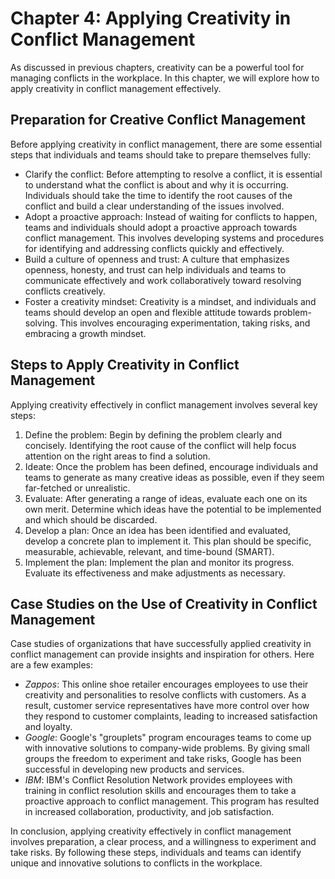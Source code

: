 Chapter 4: Applying Creativity in Conflict Management
=====================================================

As discussed in previous chapters, creativity can be a powerful tool for managing conflicts in the workplace. In this chapter, we will explore how to apply creativity in conflict management effectively.

Preparation for Creative Conflict Management
--------------------------------------------

Before applying creativity in conflict management, there are some essential steps that individuals and teams should take to prepare themselves fully:

* Clarify the conflict: Before attempting to resolve a conflict, it is essential to understand what the conflict is about and why it is occurring. Individuals should take the time to identify the root causes of the conflict and build a clear understanding of the issues involved.
* Adopt a proactive approach: Instead of waiting for conflicts to happen, teams and individuals should adopt a proactive approach towards conflict management. This involves developing systems and procedures for identifying and addressing conflicts quickly and effectively.
* Build a culture of openness and trust: A culture that emphasizes openness, honesty, and trust can help individuals and teams to communicate effectively and work collaboratively toward resolving conflicts creatively.
* Foster a creativity mindset: Creativity is a mindset, and individuals and teams should develop an open and flexible attitude towards problem-solving. This involves encouraging experimentation, taking risks, and embracing a growth mindset.

Steps to Apply Creativity in Conflict Management
------------------------------------------------

Applying creativity effectively in conflict management involves several key steps:

1. Define the problem: Begin by defining the problem clearly and concisely. Identifying the root cause of the conflict will help focus attention on the right areas to find a solution.
2. Ideate: Once the problem has been defined, encourage individuals and teams to generate as many creative ideas as possible, even if they seem far-fetched or unrealistic.
3. Evaluate: After generating a range of ideas, evaluate each one on its own merit. Determine which ideas have the potential to be implemented and which should be discarded.
4. Develop a plan: Once an idea has been identified and evaluated, develop a concrete plan to implement it. This plan should be specific, measurable, achievable, relevant, and time-bound (SMART).
5. Implement the plan: Implement the plan and monitor its progress. Evaluate its effectiveness and make adjustments as necessary.

Case Studies on the Use of Creativity in Conflict Management
------------------------------------------------------------

Case studies of organizations that have successfully applied creativity in conflict management can provide insights and inspiration for others. Here are a few examples:

* *Zappos*: This online shoe retailer encourages employees to use their creativity and personalities to resolve conflicts with customers. As a result, customer service representatives have more control over how they respond to customer complaints, leading to increased satisfaction and loyalty.
* *Google*: Google's "grouplets" program encourages teams to come up with innovative solutions to company-wide problems. By giving small groups the freedom to experiment and take risks, Google has been successful in developing new products and services.
* *IBM*: IBM's Conflict Resolution Network provides employees with training in conflict resolution skills and encourages them to take a proactive approach to conflict management. This program has resulted in increased collaboration, productivity, and job satisfaction.

In conclusion, applying creativity effectively in conflict management involves preparation, a clear process, and a willingness to experiment and take risks. By following these steps, individuals and teams can identify unique and innovative solutions to conflicts in the workplace.
